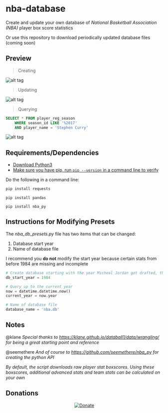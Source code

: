 # nba-database

Create and update your own database of *National Basketball Association (NBA)* player box score statistics

Or use this repository to download periodically updated database files (coming soon)


## Preview
> Creating

![alt tag](https://github.com/milan102/nba-database/blob/master/gifs/create.gif)

> Updating

![alt tag](https://github.com/milan102/nba-database/blob/master/gifs/update.gif)

> Querying

```SQL
SELECT * FROM player_reg_season
	WHERE season_id LIKE '%2017'
	AND player_name = 'Stephen Curry'
```

![alt tag](https://github.com/milan102/nba-database/blob/master/gifs/query.gif)


## Requirements/Dependencies
- [Download Python3](https://www.python.org/downloads/)
- [Make sure you have pip, run `pip --version` in a command line to verify](https://pip.pypa.io/en/stable/installing/)

Do the following in a command line:
```python
pip install requests
```

```
pip install pandas
```

```
pip install nba_py
```


## Instructions for Modifying Presets
The *nba_db_presets.py* file has two items that can be changed:
1. Database start year
2. Name of database file

I recommend you **do not** modify the start year because certain stats from before 1984 are missing and incomplete

```python
# Create database starting with the year Micheal Jordan got drafted, the 1984-85 season
db_start_year = 1984

# Query up to the current year
now = datetime.datetime.now()
current_year = now.year

# Name of database file
database_name = 'nba.db'
```


## Notes
@klane *Special thanks to https://klane.github.io/databall1/data/wrangling/ for being a great starting point and reference*

@seemethere *And of course to https://github.com/seemethere/nba_py for creating the python API*

*By default, the script downloads raw player stat boxscores. Using these boxscores, additional advanced stats and team stats can be calculated on your own*


## Donations
<p align="center">
<a href="https://www.paypal.com/cgi-bin/webscr?cmd=_donations&business=HL3P4UC2JKEAN&lc=US&item_name=Milan%27s%20Software&currency_code=USD&bn=PP%2dDonationsBF%3abtn_donateCC_LG%2egif%3aNonHosted"><img src="https://www.paypalobjects.com/en_US/i/btn/btn_donateCC_LG.gif" alt="Donate"/></a>
</p>
